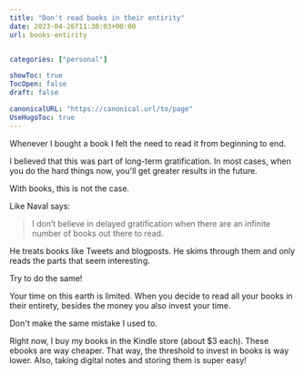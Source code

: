 ```yaml
---
title: "Don't read books in their entirity"
date: 2023-04-26T11:30:03+00:00
url: books-entirity


categories: ["personal"]

showToc: true
TocOpen: false
draft: false

canonicalURL: "https://canonical.url/to/page"
UseHugoToc: true
---
```


Whenever I bought a book I felt the need to read it from beginning to end.

I believed that this was part of long-term gratification. In most cases, when you do the hard things now, you'll get greater results in the future.

With books, this is not the case.

Like Naval says: 

> I don’t believe in delayed gratification when there are an infinite number of books out there to read.

He treats books like Tweets and blogposts. He skims through them and only reads the parts that seem interesting.

Try to do the same!

Your time on this earth is limited. When you decide to read all your books in their entirety, besides the money you also invest your time.

Don't make the same mistake I used to.

Right now, I buy my books in the Kindle store (about $3 each). These ebooks are way cheaper. That way, the threshold to invest in books is way lower. Also, taking digital notes and storing them is super easy!